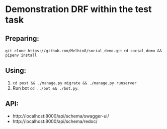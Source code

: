 # Demonstration DRF within the test task

## Preparing:
`git clone https://github.com/Melhin8/social_demo.git`
`cd social_demo && pipenv install`

## Using:
1. `cd post && ./manage.py migrate && ./manage.py runserver`
2. Run bot `cd ../bot && ./bot.py`.

## API:
- http://localhost:8000/api/schema/swagger-ui/
- http://localhost:8000/api/schema/redoc/